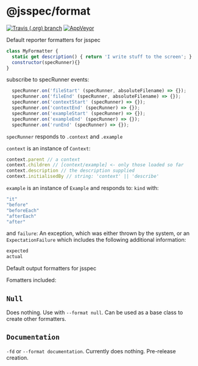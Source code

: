 # @jsspec/format
[![Travis (.org) branch](https://img.shields.io/travis/jsspec/format/master.svg?logo=travis&style=for-the-badge)](https://travis-ci.org/jsspec/format)
[![AppVeyor](https://img.shields.io/appveyor/ci/HookyQR/format/master.svg?logo=appveyor&style=for-the-badge)](https://ci.appveyor.com/project/HookyQR/format)

Default reporter formatters for jsspec

```javascript
class MyFormatter {
  static get description() { return 'I write stuff to the screen'; }
  constructor(specRunner){}
}
```

subscribe to specRunner events:
```javascript
  specRunner.on('fileStart' (specRunner, absoluteFilename) => {});
  specRunner.on('fileEnd' (specRunner, absoluteFilename) => {});
  specRunner.on('contextStart' (specRunner) => {});
  specRunner.on('contextEnd' (specRunner) => {});
  specRunner.on('exampleStart' (specRunner) => {});
  specRunner.on('exampleEnd' (specRunner) => {});
  specRunner.on('runEnd' (specRunner) => {});
```

`specRunner` responds to `.context` and `.example`

`context` is an instance of `Context`:
```javascript
context.parent // a context
context.children // [context/example] <- only those loaded so far
context.description // the description supplied 
context.initialisedBy // string: 'context' || 'describe'
```
`example` is an instance of `Example` and responds to:
`kind` with:
```javascript
"it"
"before"
"beforeEach"
"afterEach"
"after"
```

and `failure`:
An exception, which was either thrown by the system, or an `ExpectationFailure` which includes the following additional information:
```javascript
expected
actual
```

Default output formatters for jsspec

Fomatters included:
## `Null`
Does nothing. Use with `--format null`. Can be used as a base class to create other formatters.

## `Documentation`
`-fd` or `--format documentation`. Currently does nothing. Pre-release creation.
